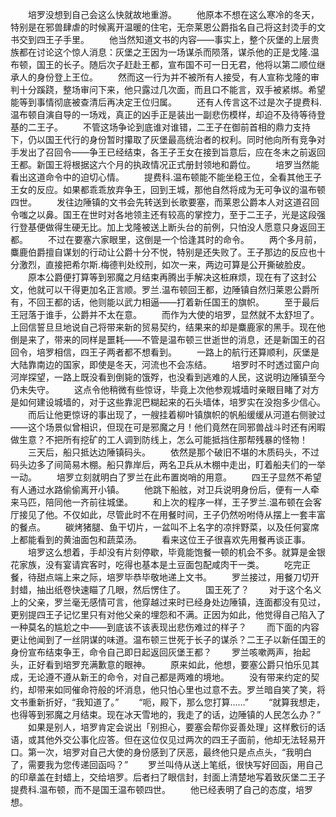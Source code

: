 　　培罗没想到自己会这么快就故地重游。
　　他原本不想在这么寒冷的冬天，特别是在邪兽肆虐的时候离开温暖的住宅，无奈莱恩公爵指名自己将这封烫手的文书交到四王子手里。
　　他当然知道文书的内容——事实上，整个灰堡的上层贵族都在讨论这个惊人消息：灰堡之王因为一场谋杀而陨落，谋杀他的正是戈隆.温布顿，国王的长子。随后次子赶赴王都，宣布国不可一日无君，他将以第二顺位继承人的身份登上王位。
　　然而这一行为并不被所有人接受，有人宣称戈隆的审判十分蹊跷，整场审问下来，他只露过几次面，而且口不能言，双手被紧绑。希望能等到事情彻底被查清后再决定王位归属。
　　还有人传言这不过是次子提费科.温布顿自演自导的一场戏，真正的凶手正是装出一副悲伤模样，却迫不及待等待登基的二王子。
　　不管这场争论到底谁对谁错，二王子在御前首相的鼎力支持下，仍以国王代行的身份暂时攥取了灰堡最高统治者的权利。同时他向所有竞争对手发出了召回令——争王已经结束，各王子王女在接到旨意后，应在冬末之前返回王都。新国王将根据这六个月的执政情况正式册封领地和爵位。
　　培罗当然能看出这道命令中的迫切心情。
　　提费科.温布顿能不能坐稳王位，全看其他王子王女的反应。如果都乖乖放弃争王，回到王城，那他自然将成为无可争议的温布顿四世。
　　发往边陲镇的文书会先转送到长歌要塞，而莱恩公爵本人对这道召回令嗤之以鼻。国王在世时对各地领主还有较高的掌控力，至于二王子，光是这段强行登基便做得生硬无比。加上戈隆被送上断头台的前例，只怕没人愿意只身返回王都。
　　不过在要塞六家眼里，这倒是一个恰逢其时的命令。
　　两个多月前，麋鹿伯爵擅自谋划的行动让公爵十分不悦，特别是还失败了。王子那边的反应也十分激烈，直接把希尔斯.梅德判处绞刑，如次一来，两边可算是公开撕破脸皮。
　　原本公爵便打算等到邪魔之月结束再腾出手解决这桩麻烦，现在有了这封公文，他就可以干得更加名正言顺。罗兰.温布顿回王都，边陲镇自然归莱恩公爵所有，不回王都的话，他则能以武力相逼——打着新任国王的旗帜。
　　至于最后王冠落于谁手，公爵并不太在意。
　　而作为大使的培罗，显然就不太舒坦了。上回信誓旦旦地说自己将带来新的贸易契约，结果来的却是麋鹿家的黑手。现在他倒是来了，带来的同样是噩耗——不管是温布顿三世逝世的消息，还是新国王的召回令，培罗相信，四王子两者都不想看到。
　　一路上的航行还算顺利，灰堡是大陆靠南边的国家，即使是冬天，河流也不会冻结。
　　培罗时不时透过窗户向河岸探望，一路上既没看到倒毙的饿殍，也没看到逃难的人民，这说明边陲镇至今仍未失守。
　　这点令他稍微有些惊讶，毕竟上次他参观城墙时亲眼目睹了对方是如何建设城墙的，对于这些靠泥巴糊起来的石头墙体，培罗实在没抱多少信心。
　　而后让他更惊讶的事出现了，一艘挂着柳叶镇旗帜的帆船缓缓从河道右侧驶过——这个场景似曾相识，但现在可是邪魔之月！他们竟然在同邪兽战斗时还有闲暇做生意？不把所有挖矿的工人调到防线上，怎么可能抵挡住那帮残暴的怪物！
　　三天后，船只抵达边陲镇码头。
　　依然是那个破旧不堪的木质码头，不过码头边多了间简易木棚。船只靠岸后，两名卫兵从木棚中走出，盯着船夫们的一举一动。
　　培罗立刻就明白了罗兰在此布置岗哨的用意。
　　四王子显然不希望有人通过水路偷偷离开小镇。
　　他跳下船舷，对卫兵说明身份后，便有一人牵来马匹，陪同他一齐前往城堡。
　　和上次的程序一样，王子罗兰.温布顿在会客厅接见了他。不仅如此，尽管此时不在用餐时间，王子仍然吩咐侍从摆上一套丰富的餐点。
　　碳烤猪腿、鱼干切片，一盆叫不上名字的凉拌野菜，以及任何宴席上都能看到的黄油面包和蔬菜汤。
　　看来这位王子很喜欢先用餐再谈正事。
　　培罗这么想着，手却没有片刻停歇，毕竟能饱餐一顿的机会不多。就算是金银花家族，没有宴请宾客时，吃得也基本是土豆面包配咸肉干一类。
　　吃完正餐，待甜点端上来之际，培罗毕恭毕敬地递上文书。
　　罗兰接过，用餐刀切开封蜡，抽出纸卷快速瞄了几眼，然后愣住了。
　　国王死了？
　　对于这个名义上的父亲，罗兰毫无感情可言，他穿越过来时已经身处边陲镇，连面都没有见过，更别提四王子记忆里只有对他父亲的埋怨和不满。正因为如此，他觉得自己陷入了一种莫名的尴尬之中——到底该不该表现出悲伤难过的样子？
　　而下面的内容更让他闻到了一丝阴谋的味道。温布顿三世死于长子的谋杀？二王子以新任国王的身份宣布结束争王，命令自己即日起返回灰堡王都？
　　罗兰咳嗽两声，抬起头，正好看到培罗充满歉意的眼神。
　　原来如此，他想，要塞公爵只怕乐见其成，无论遵不遵从新王的命令，对自己都是两难的境地。
　　没有带来约定的契约，却带来如同催命符般的坏消息，他只怕心里也过意不去。罗兰暗自笑了笑，将文书重新折好，“我知道了。”
　　“呃，殿下，那么您打算……”
　　“就算我想走，也得等到邪魔之月结束。现在冰天雪地的，我走了的话，边陲镇的人民怎么办？”
　　如果是别人，培罗肯定会说出「别担心，要塞会帮你妥善处理」这样敷衍的话语，或其他外交公事化应答。但在这位仅见过两次的四王子面前，他却无法轻易开口。第一次，培罗对自己大使的身份感到了厌恶，最终他只是点点头，“我明白了，需要我为您传递回函吗？”
　　罗兰叫侍从送上笔纸，很快写好回函，用自己的印章盖在封蜡上，交给培罗。后者扫了眼信封，封面上清楚地写着致灰堡二王子提费科.温布顿，而不是国王温布顿四世。
　　他已经表明了自己的态度，培罗想。